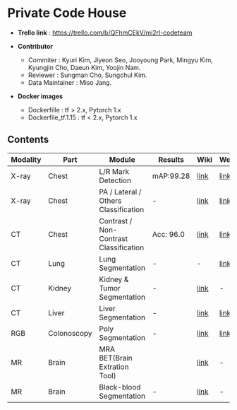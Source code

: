 # Private Code House

* **Trello link** : https://trello.com/b/QFhmCEkV/mi2rl-codeteam
* **Contributor** 
  * Commiter : Kyuri Kim, Jiyeon Seo, Jooyoung Park, Mingyu Kim, Kyungjin Cho, Daeun Kim, Yoojin Nam.
  * Reviewer : Sungman Cho, Sungchul Kim.
  * Data Maintainer : Miso Jang.
    <br>
  
* **Docker images**
  * Dockerfille : tf > 2.x, Pytorch 1.x
  * Dockerfile_tf.1.15 : tf < 2.x, Pytorch 1.x
    <br>

## Contents

| Modality | Part        | Module                                 | Results   | Wiki                                                         | Weights                                                      | F.W.     |
| -------- | ----------- | -------------------------------------- | --------- | ------------------------------------------------------------ | ------------------------------------------------------------ | -------- |
| X-ray    | Chest       | L/R Mark Detection                     | mAP:99.28 | [link](https://github.com/mi2rl/private-code-house/tree/master/medimodule/Chest) | [link](https://drive.google.com/file/d/1WbZbDYDx7KxqhufiXh1u54q0DjZbYuew/view?usp=sharing) | TF <1.15 |
| X-ray    | Chest       | PA / Lateral / Others Classification   | -         | [link](https://github.com/mi2rl/private-code-house/tree/master/medimodule/Chest) | [link](https://drive.google.com/file/d/1iCa-iwrek-efn_zSmFNrxdP5q_UOYuoK/view?usp=sharing) | Keras    |
| CT       | Chest       | Contrast / Non-Contrast Classification | Acc: 96.0 | [link](https://github.com/mi2rl/private-code-house/tree/master/medimodule/Chest) | [link](https://drive.google.com/file/d/15S494ac3pUJSD6vEMJlSRi0Y42iM2OoG/view?usp=sharing) | Keras    |
| CT       | Lung        | Lung Segmentation                      | -         | -                                                            | [link](https://drive.google.com/file/d/1UJ5FEZbBtn85b5hY04Ipb8eZvGkn-h8D/view?usp=sharing) | TF 2.x   |
| CT       | Kidney      | Kidney & Tumor Segmentation            | -         | [link](https://github.com/mi2rl/private-code-house/tree/master/medimodule/Kidney) | -                                                            | TF 2.x   |
| CT       | Liver       | Liver Segmentation                     | -         | [link](https://github.com/mi2rl/private-code-house/tree/master/medimodule/Liver) | [link](https://drive.google.com/file/d/1oaURDlhh4K7S39XjxnaZShyLeUqvtbLC/view?usp=sharing) | TF 2.x   |
| RGB      | Colonoscopy | Poly Segmentation                      | -         | [link](https://github.com/mi2rl/private-code-house/tree/master/medimodule/Endoscopy) | [link](https://drive.google.com/file/d/1pwePgaYsDCAeNhHXvDgehP-4chQsAGtc/view?usp=sharing) | Pytorch  |
| MR       | Brain       | MRA BET(Brain Extration Tool)          |           | [link](https://github.com/mi2rl/private-code-house/tree/master/medimodule/Brain) | -                                                            | Pytorch  |
| MR       | Brain       | Black-blood Segmentation               | -         | [link](https://github.com/mi2rl/private-code-house/tree/master/medimodule/Brain) | -                                                            | TF 2.x   |


